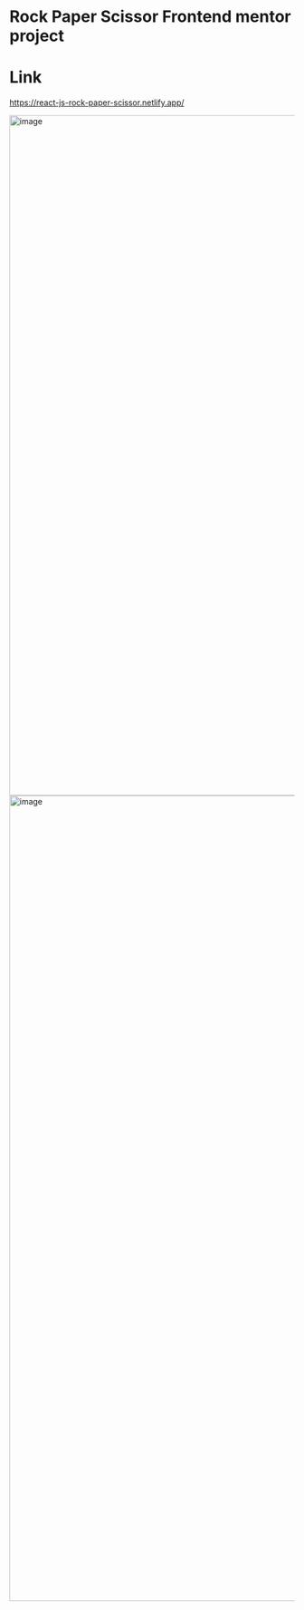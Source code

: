 #  Rock Paper Scissor Frontend mentor project 
# Link
https://react-js-rock-paper-scissor.netlify.app/


<img width="1200" alt="image" src="https://user-images.githubusercontent.com/25538870/168449810-23b6c79a-84d7-4b57-97a4-3dd48b3976cb.png">


<img width="1421" alt="image" src="https://user-images.githubusercontent.com/25538870/210940736-4b79d848-1c48-4428-aa30-c3be3c12994b.png">
